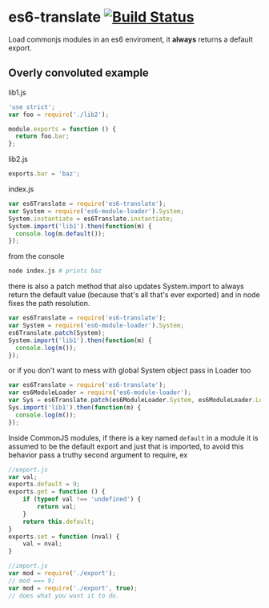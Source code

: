 es6-translate [![Build Status](https://travis-ci.org/calvinmetcalf/es6-translate.svg)](https://travis-ci.org/calvinmetcalf/es6-translate)
===

Load commonjs modules in an es6 enviroment, it **always** returns a default export.

## Overly convoluted example

lib1.js

```js
'use strict';
var foo = require('./lib2');

module.exports = function () {
  return foo.bar;
};
```

lib2.js

```js
exports.bar = 'baz';
```

index.js

```js
var es6Translate = require('es6-translate');
var System = require('es6-module-loader').System;
System.instantiate = es6Translate.instantiate;
System.import('lib1').then(function(m) {
  console.log(m.default());
});
```
from the console

```bash
node index.js # prints baz
```

there is also a patch method that also updates System.import to always return the default value (because that's all that's ever exported) and in node fixes the path resolution.

```js
var es6Translate = require('es6-translate');
var System = require('es6-module-loader').System;
es6Translate.patch(System);
System.import('lib1').then(function(m) {
  console.log(m());
});
```

or if you don't want to mess with global System object pass in Loader too

```js
var es6Translate = require('es6-translate');
var es6ModuleLoader = require('es6-module-loader');
var Sys = es6Translate.patch(es6ModuleLoader.System, es6ModuleLoader.Loader);
Sys.import('lib1').then(function(m) {
  console.log(m());
});
```

Inside CommonJS modules, if there is a key named `default` in a module it is assumed to be the default export and just that is imported, to avoid this behavior pass a truthy second argument to require, ex

```js
//export.js
var val;
exports.default = 9;
exports.get = function () {
	if (typeof val !== 'undefined') {
		return val;
	}
	return this.default;
}
exports.set = function (nval) {
	val = nval;
}

//import.js
var mod = require('./export');
// mod === 9;
var mod = require('./export', true);
// does what you want it to do.
```